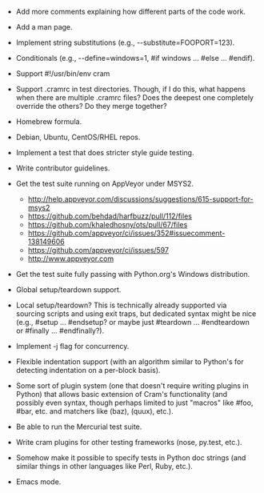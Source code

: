 * Add more comments explaining how different parts of the code work.

* Add a man page.

* Implement string substitutions (e.g., --substitute=FOOPORT=123).

* Conditionals (e.g., --define=windows=1, #if windows ... #else ...
  #endif).

* Support #!/usr/bin/env cram

* Support .cramrc in test directories. Though, if I do this, what happens
  when there are multiple .cramrc files? Does the deepest one completely
  override the others? Do they merge together?

* Homebrew formula.

* Debian, Ubuntu, CentOS/RHEL repos.

* Implement a test that does stricter style guide testing.

* Write contributor guidelines.

* Get the test suite running on AppVeyor under MSYS2.

  - http://help.appveyor.com/discussions/suggestions/615-support-for-msys2
  - https://github.com/behdad/harfbuzz/pull/112/files
  - https://github.com/khaledhosny/ots/pull/67/files
  - https://github.com/appveyor/ci/issues/352#issuecomment-138149606
  - https://github.com/appveyor/ci/issues/597
  - http://www.appveyor.com

* Get the test suite fully passing with Python.org's Windows
  distribution.

* Global setup/teardown support.

* Local setup/teardown? This is technically already supported via
  sourcing scripts and using exit traps, but dedicated syntax might be
  nice (e.g., #setup ... #endsetup? or maybe just #teardown ...
  #endteardown or #finally ... #endfinally?).

* Implement -j flag for concurrency.

* Flexible indentation support (with an algorithm similar to Python's
  for detecting indentation on a per-block basis).

* Some sort of plugin system (one that doesn't require writing plugins
  in Python) that allows basic extension of Cram's functionality (and
  possibly even syntax, though perhaps limited to just "macros" like
  #foo, #bar, etc. and matchers like (baz), (quux), etc.).

* Be able to run the Mercurial test suite.

* Write cram plugins for other testing frameworks (nose, py.test,
  etc.).

* Somehow make it possible to specify tests in Python doc
  strings (and similar things in other languages like Perl, Ruby,
  etc.).

* Emacs mode.
